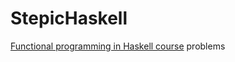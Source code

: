 # StepicHaskell
[Functional programming in Haskell course](https://stepik.org/course/Функциональное-программирование-на-языке-Haskell-75/syllabus) problems
